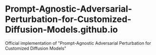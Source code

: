 # Prompt-Agnostic-Adversarial-Perturbation-for-Customized-Diffusion-Models.github.io
Official implementation of "Prompt-Agnostic Adversarial Perturbation for Customized Diffusion Models"
